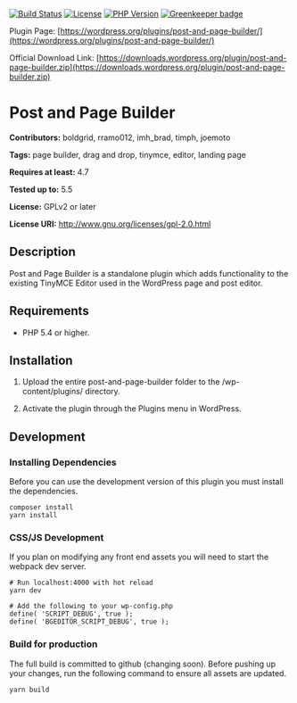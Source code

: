 [![Build Status](https://travis-ci.org/BoldGrid/post-and-page-builder.svg?branch=master)](https://travis-ci.org/BoldGrid/post-and-page-builder)
[![License](https://img.shields.io/badge/license-GPL--2.0%2B-orange.svg)](https://raw.githubusercontent.com/BoldGrid/boldgrid-editor/master/LICENSE)
[![PHP Version](https://img.shields.io/badge/PHP-5.4%2B-blue.svg)](https://php.net)
[![Greenkeeper badge](https://badges.greenkeeper.io/BoldGrid/post-and-page-builder.svg)](https://greenkeeper.io/)

Plugin Page:
[https://wordpress.org/plugins/post-and-page-builder/](https://wordpress.org/plugins/post-and-page-builder/)

Official Download Link:
[https://downloads.wordpress.org/plugin/post-and-page-builder.zip](https://downloads.wordpress.org/plugin/post-and-page-builder.zip)

# Post and Page Builder

**Contributors:** boldgrid, rramo012, imh_brad, timph, joemoto

**Tags:** page builder, drag and drop, tinymce, editor, landing page

**Requires at least:** 4.7

**Tested up to:** 5.5

**License:** GPLv2 or later

**License URI:** http://www.gnu.org/licenses/gpl-2.0.html

## Description

Post and Page Builder is a standalone plugin which adds functionality to the existing TinyMCE Editor
used in the WordPress page and post editor.

## Requirements

* PHP 5.4 or higher.

## Installation

1. Upload the entire post-and-page-builder folder to the /wp-content/plugins/ directory.

2. Activate the plugin through the Plugins menu in WordPress.

## Development

### Installing Dependencies
Before you can use the development version of this plugin you must install the dependencies.

```
composer install
yarn install
```
### CSS/JS Development
If you plan on modifying any front end assets you will need to start the webpack dev server.
```
# Run localhost:4000 with hot reload
yarn dev

# Add the following to your wp-config.php
define( 'SCRIPT_DEBUG', true );
define( 'BGEDITOR_SCRIPT_DEBUG', true );
```

### Build for production
The full build is committed to github (changing soon). Before pushing up your changes, run the following command to ensure all assets are updated.
```
yarn build
```
